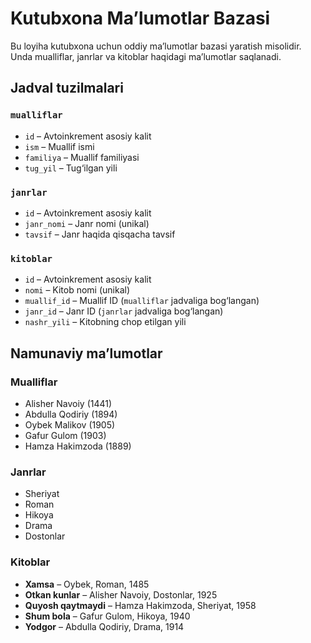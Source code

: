 # Kutubxona Ma’lumotlar Bazasi

Bu loyiha kutubxona uchun oddiy ma’lumotlar bazasi yaratish misolidir. Unda mualliflar, janrlar va kitoblar haqidagi ma’lumotlar saqlanadi.

## Jadval tuzilmalari

### `mualliflar`
- `id` – Avtoinkrement asosiy kalit  
- `ism` – Muallif ismi  
- `familiya` – Muallif familiyasi  
- `tug_yil` – Tug‘ilgan yili  

### `janrlar`
- `id` – Avtoinkrement asosiy kalit  
- `janr_nomi` – Janr nomi (unikal)  
- `tavsif` – Janr haqida qisqacha tavsif  

### `kitoblar`
- `id` – Avtoinkrement asosiy kalit  
- `nomi` – Kitob nomi (unikal)  
- `muallif_id` – Muallif ID (`mualliflar` jadvaliga bog‘langan)  
- `janr_id` – Janr ID (`janrlar` jadvaliga bog‘langan)  
- `nashr_yili` – Kitobning chop etilgan yili  

## Namunaviy ma’lumotlar

### Mualliflar
- Alisher Navoiy (1441)  
- Abdulla Qodiriy (1894)  
- Oybek Malikov (1905)  
- Gafur Gulom (1903)  
- Hamza Hakimzoda (1889)  

### Janrlar
- Sheriyat  
- Roman  
- Hikoya  
- Drama  
- Dostonlar  

### Kitoblar
- **Xamsa** – Oybek, Roman, 1485  
- **Otkan kunlar** – Alisher Navoiy, Dostonlar, 1925  
- **Quyosh qaytmaydi** – Hamza Hakimzoda, Sheriyat, 1958  
- **Shum bola** – Gafur Gulom, Hikoya, 1940  
- **Yodgor** – Abdulla Qodiriy, Drama, 1914  

